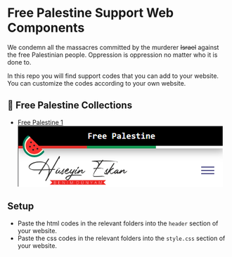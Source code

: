 # Free Palestine Support Web Components

We condemn all the massacres committed by the murderer ~~Israel~~ against the free Palestinian people. Oppression is oppression no matter who it is done to.

In this repo you will find support codes that you can add to your website.
You can customize the codes according to your own website.

## 🍉 Free Palestine Collections

- [Free Palestine 1](https://github.com/huseyineskan/palestine-support-web-components/tree/main/Free%20Palestine%201)\
  ![Free Palestine 1](https://github.com/huseyineskan/palestine-support-web-components/blob/main/Free%20Palestine%201/free%20palestine%201.png)

## Setup

- Paste the html codes in the relevant folders into the `header` section of your website.
- Paste the css codes in the relevant folders into the `style.css` section of your website.
